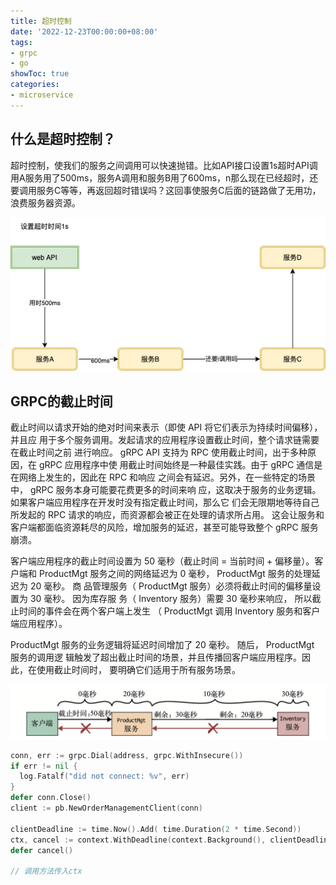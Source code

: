 ```yaml
---
title: 超时控制
date: '2022-12-23T00:00:00+08:00'
tags:
- grpc
- go
showToc: true
categories:
- microservice
---
```




## 什么是超时控制？

超时控制，使我们的服务之间调用可以快速抛错。比如API接口设置1s超时API调用A服务用了500ms，服务A调用和服务B用了600ms，n那么现在已经超时，还要调用服务C等等，再返回超时错误吗？这回事使服务C后面的链路做了无用功，浪费服务器资源。

![](/images/44cc09fe-c961-4cb6-af02-ea19c60f44c3.png)

## GRPC的截止时间

截止时间以请求开始的绝对时间来表示（即使 API 将它们表示为持续时间偏移），并且应 用于多个服务调用。发起请求的应用程序设置截止时间，整个请求链需要在截止时间之前 进行响应。 gRPC API 支持为 RPC 使用截止时间，出于多种原因，在 gRPC 应用程序中使 用截止时间始终是一种最佳实践。由于 gRPC 通信是在网络上发生的，因此在 RPC 和响应 之间会有延迟。另外，在一些特定的场景中， gRPC 服务本身可能要花费更多的时间来响 应，这取决于服务的业务逻辑。如果客户端应用程序在开发时没有指定截止时间，那么它 们会无限期地等待自己所发起的 RPC 请求的响应，而资源都会被正在处理的请求所占用。 这会让服务和客户端都面临资源耗尽的风险，增加服务的延迟，甚至可能导致整个 gRPC 服务崩溃。

客户端应用程序的截止时间设置为 50 毫秒（截止时间 = 当前时间 + 偏移量）。客户端和 ProductMgt 服务之间的网络延迟为 0 毫秒， ProductMgt 服务的处理延迟为 20 毫秒。 商 品管理服务（ ProductMgt 服务）必须将截止时间的偏移量设置为 30 毫秒。 因为库存服 务（ Inventory 服务）需要 30 毫秒来响应， 所以截止时间的事件会在两个客户端上发生 （ ProductMgt 调用 Inventory 服务和客户端应用程序）。

ProductMgt 服务的业务逻辑将延迟时间增加了 20 毫秒。 随后， ProductMgt 服务的调用逻 辑触发了超出截止时间的场景，并且传播回客户端应用程序。因此，在使用截止时间时， 要明确它们适用于所有服务场景。


![](/images/29faba9a-1bc6-41bc-a376-5868f2bb82b9.png)

```go
conn, err := grpc.Dial(address, grpc.WithInsecure()) 
if err != nil { 
  log.Fatalf("did not connect: %v", err) 
} 
defer conn.Close() 
client := pb.NewOrderManagementClient(conn)

clientDeadline := time.Now().Add( time.Duration(2 * time.Second)) 
ctx, cancel := context.WithDeadline(context.Background(), clientDeadline)
defer cancel()

// 调用方法传入ctx
```
